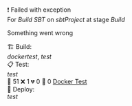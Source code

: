 ❗ Failed with exception  
For _Build SBT_ on _sbtProject_ at stage _Build_ 


Something went wrong

🏗️ Build:  
_dockertest_, _test_  
📋 Test:  
_test_  
🧪 51 ❌ 1 💔 0 🙈 0 [Docker Test](http://localhost/tests)  
🚀 Deploy:  
_test_  
